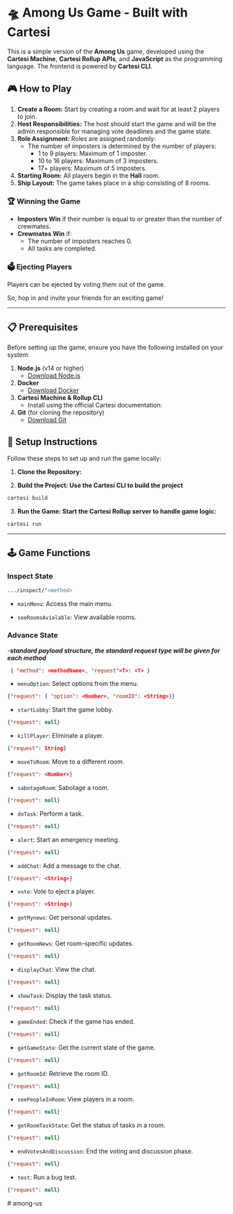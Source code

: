 # 🛸 Among Us Game - Built with Cartesi #

This is a simple version of the **Among Us** game, developed using the **Cartesi Machine**, **Cartesi Rollup APIs**, and **JavaScript** as the programming language. The frontend is powered by **Cartesi CLI**.

## 🎮 How to Play ##

1. **Create a Room:** Start by creating a room and wait for at least 2 players to join.
2. **Host Responsibilities:** The host should start the game and will be the admin responsible for managing vote deadlines and the game state.
3. **Role Assignment:** Roles are assigned randomly:
   - The number of imposters is determined by the number of players:
     - 1 to 9 players: Maximum of 1 imposter.
     - 10 to 16 players: Maximum of 3 imposters.
     - 17+ players: Maximum of 5 imposters.
4. **Starting Room:** All players begin in the **Hall** room.
5. **Ship Layout:** The game takes place in a ship consisting of 8 rooms.

### 🏆 Winning the Game

- **Imposters Win** if their number is equal to or greater than the number of crewmates.
- **Crewmates Win** if:
  - The number of imposters reaches 0.
  - All tasks are completed.

### 🗳️ Ejecting Players

Players can be ejected by voting them out of the game.

So, hop in and invite your friends for an exciting game!

---


## 📋 Prerequisites

Before setting up the game, ensure you have the following installed on your system:

1. **Node.js** (v14 or higher)
   - [Download Node.js](https://nodejs.org/)
2. **Docker**
   - [Download Docker](https://www.docker.com/products/docker-desktop)
3. **Cartesi Machine & Rollup CLI**
   - Install using the official Cartesi documentation: 
4. **Git** (for cloning the repository)
   - [Download Git](https://git-scm.com/downloads)


## 🔧 Setup Instructions

Follow these steps to set up and run the game locally:

1. **Clone the Repository:**

2. **Build the Project: Use the Cartesi CLI to build the project**

```bash
cartesi build
```

3. **Run the Game: Start the Cartesi Rollup server to handle game logic:**


```bash
cartesi run
```


-------------------


## 🕹️ Game Functions

### **Inspect State**
```bash
.../inspect/"<method>
```

- `mainMenu`: Access the main menu.

- `seeRoomsAvialable`: View available rooms.

### **Advance State**
-***standard payload structure, the standard request type will be given for each method***
 ```json
  { "method": <methodName>, "request"<T>: <T> }
  ```

- `menuOption`: Select options from the menu.
```json
{"request": { "option": <Number>, "roomID": <String>}}
```

- `startLobby`: Start the game lobby.
```json
{"request": null}

```

- `killPlayer`: Eliminate a player.
```json
{"request": String}

```


- `moveToRoom`: Move to a different room.
```json
{"request": <Number>}

```


- `sabotageRoom`: Sabotage a room.
```json
{"request": null}

```

- `doTask`: Perform a task.
```json
{"request": null}

```

- `alert`: Start an emergency meeting.
```json
{"request": null}

```

- `addChat`: Add a message to the chat.
```json
{"request": <String>}

```

- `vote`: Vote to eject a player.
```json
{"request": <String>}

```

- `getMynews`: Get personal updates.
```json
{"request": null}

```

- `getRoomNews`: Get room-specific updates.
```json
{"request": null}

```

- `displayChat`: View the chat.
```json
{"request": null}

```

- `showTask`: Display the task status.
```json
{"request": null}

```

- `gameEnded`: Check if the game has ended.
```json
{"request": null}

```

- `getGameState`: Get the current state of the game.
```json
{"request": null}

```

- `getRoomId`: Retrieve the room ID.
```json
{"request": null}

```

- `seePeopleInRoom`: View players in a room.
```json
{"request": null}

```

- `getRoomTaskState`: Get the status of tasks in a room.
```json
{"request": null}

```

- `endVotesAndDiscussion`: End the voting and discussion phase.
```json
{"request": null}

```

- `test`: Run a bug test.
```json
{"request": null}

```
#   a m o n g - u s 
 
 
